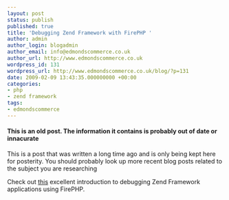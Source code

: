 ```yaml
---
layout: post
status: publish
published: true
title: 'Debugging Zend Framework with FirePHP '
author: admin
author_login: blogadmin
author_email: info@edmondscommerce.co.uk
author_url: http://www.edmondscommerce.co.uk
wordpress_id: 131
wordpress_url: http://www.edmondscommerce.co.uk/blog/?p=131
date: 2009-02-09 13:43:35.000000000 +00:00
categories:
- php
- zend framework
tags:
- edmondscommerce
---
```

<div class="oldpost"><h4>This is an old post. The information it contains is probably out of date or innacurate</h4>
<p>
This is a post that was written a long time ago and is only being kept here for posterity.
You should probably look up more recent blog posts related to the subject you are researching
</p>
</div>
Check out <a href="http://www.christophdorn.com/Blog/2008/09/02/firephp-and-zend-framework-16/" rel="nofollow">this</a> excellent introduction to debugging Zend Framework applications using FirePHP.
